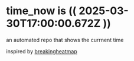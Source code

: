 # time_now is (( 2025-03-30T17:00:00.672Z ))

an automated repo that shows the currnent time

inspired by [breakingheatmap](https://github.com/breakingheatmap/breakingheatmap)